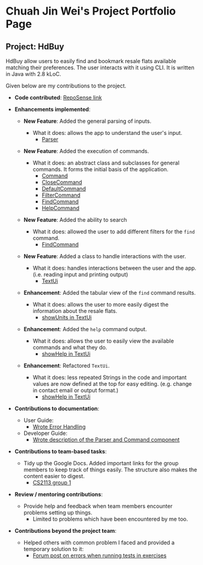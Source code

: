 # Chuah Jin Wei's Project Portfolio Page

## Project: HdBuy

HdBuy allow users to easily find and bookmark resale flats available matching their preferences.
The user interacts with it using CLI. It is written in Java with 2.8 kLoC.

Given below are my contributions to the project.

* **Code contributed**: [RepoSense link](https://nus-cs2113-ay2021s2.github.io/tp-dashboard/?search=&sort=groupTitle&sortWithin=title&since=&timeframe=commit&mergegroup=&groupSelect=groupByRepos&breakdown=false)


* **Enhancements implemented**:
    * **New Feature**: Added the general parsing of inputs.
        * What it does: allows the app to understand the user's input.
            - [Parser](https://github.com/AY2021S2-CS2113-F10-1/tp/blame/master/src/main/java/seedu/hdbuy/parser/Parser.java)

    * **New Feature**: Added the execution of commands.
        * What it does: an abstract class and subclasses for general commands. It forms the initial basis of the application.
            - [Command](https://github.com/AY2021S2-CS2113-F10-1/tp/blame/master/src/main/java/seedu/hdbuy/command/Command.java)
            - [CloseCommand](https://github.com/AY2021S2-CS2113-F10-1/tp/blame/master/src/main/java/seedu/hdbuy/command/CloseCommand.java)
            - [DefaultCommand](https://github.com/AY2021S2-CS2113-F10-1/tp/blame/master/src/main/java/seedu/hdbuy/command/DefaultCommand.java)
            - [FilterCommand](https://github.com/AY2021S2-CS2113-F10-1/tp/blame/master/src/main/java/seedu/hdbuy/command/FilterCommand.java)
            - [FindCommand](https://github.com/AY2021S2-CS2113-F10-1/tp/blame/master/src/main/java/seedu/hdbuy/command/FindCommand.java)
            - [HelpCommand](https://github.com/AY2021S2-CS2113-F10-1/tp/blame/master/src/main/java/seedu/hdbuy/command/HelpCommand.java)

    * **New Feature**: Added the ability to search
        * What it does: allowed the user to add different filters for the `find` command.
            - [FindCommand](https://github.com/AY2021S2-CS2113-F10-1/tp/blame/master/src/main/java/seedu/hdbuy/command/FilterCommand.java)

    * **New Feature**: Added a class to handle interactions with the user.
        * What it does: handles interactions between the user and the app. (i.e. reading input and printing output)
            - [TextUi](https://github.com/AY2021S2-CS2113-F10-1/tp/blame/master/src/main/java/seedu/hdbuy/ui/TextUi.java)

    * **Enhancement**: Added the tabular view of the `find` command results.
        * What it does: allows the user to more easily digest the information about the resale flats.
            - [showUnits in TextUi](https://github.com/AY2021S2-CS2113-F10-1/tp/blame/master/src/main/java/seedu/hdbuy/ui/TextUi.java)

    * **Enhancement**: Added the `help` command output.
        * What it does: allows the user to easily view the available commands and what they do.
            - [showHelp in TextUi](https://github.com/AY2021S2-CS2113-F10-1/tp/blame/master/src/main/java/seedu/hdbuy/ui/TextUi.java)

    * **Enhancement**: Refactored `TextUi`.
        * What it does: less repeated Strings in the code and important values are now defined at the top for easy editing. (e.g. change in contact email or output format.)
            - [showHelp in TextUi](https://github.com/AY2021S2-CS2113-F10-1/tp/blame/master/src/main/java/seedu/hdbuy/ui/TextUi.java)


* **Contributions to documentation**:
    * User Guide:
        - [Wrote Error Handling](https://github.com/AY2021S2-CS2113-F10-1/tp/blame/master/docs/UserGuide.md)
    * Developer Guide:
        - [Wrote description of the Parser and Command component](https://github.com/AY2021S2-CS2113-F10-1/tp/blame/master/docs/DeveloperGuide.md)


* **Contributions to team-based tasks**:
    * Tidy up the Google Docs. Added important links for the group members to keep track of things easily. The structure also makes the content easier to digest.
        - [CS2113 group 1](https://docs.google.com/document/d/1x-nq_wratQyNYqNDiN9RNC1ox3aGxQgZSRB6DzkErlk/edit?usp=sharing)


* **Review / mentoring contributions**:
    * Provide help and feedback when team members encounter problems setting up things.
        - Limited to problems which have been encountered by me too.


* **Contributions beyond the project team**:
    * Helped others with common problem I faced and provided a temporary solution to it:
        * [Forum post on errors when running tests in exercises](https://github.com/nus-cs2113-AY2021S2/forum/issues/14#issuecomment-765892459)
    